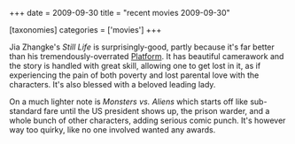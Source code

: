 +++
date = 2009-09-30
title = "recent movies 2009-09-30"

[taxonomies]
categories = ['movies']
+++

Jia Zhangke\'s *Still Life* is surprisingly-good, partly because it\'s
far better than his tremendously-overrated [Platform]. It has beautiful
camerawork and the story is handled with great skill, allowing one to
get lost in it, as if experiencing the pain of both poverty and lost
parental love with the characters. It\'s also blessed with a beloved
leading lady.

On a much lighter note is *Monsters vs. Aliens* which starts off like
sub-standard fare until the US president shows up, the prison warder,
and a whole bunch of other characters, adding serious comic punch. It\'s
however way too quirky, like no one involved wanted any awards.

  [Platform]: http://tshepang.net/recent-ex-anticipated-movies
